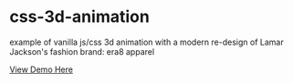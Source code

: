 # css-3d-animation
example of vanilla js/css 3d animation with a modern re-design of Lamar Jackson's fashion brand: era8 apparel

[View Demo Here](https://rhyanvargas.github.io/css-3d-animation/)
